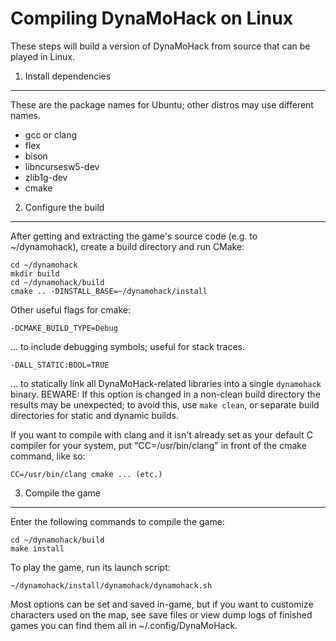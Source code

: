 Compiling DynaMoHack on Linux
===========================

These steps will build a version of DynaMoHack from source that can be played in Linux.


1. Install dependencies
-----------------------

These are the package names for Ubuntu; other distros may use different names.

 * gcc or clang
 * flex
 * bison
 * libncursesw5-dev
 * zlib1g-dev
 * cmake


2. Configure the build
----------------------

After getting and extracting the game's source code (e.g. to ~/dynamohack), create a build directory and run CMake:

    cd ~/dynamohack
    mkdir build
    cd ~/dynamohack/build
    cmake .. -DINSTALL_BASE=~/dynamohack/install

Other useful flags for cmake:

    -DCMAKE_BUILD_TYPE=Debug

... to include debugging symbols; useful for stack traces.

    -DALL_STATIC:BOOL=TRUE

... to statically link all DynaMoHack-related libraries into a single `dynamohack` binary.  BEWARE: If this option is changed in a non-clean build directory the results may be unexpected; to avoid this, use `make clean`, or separate build directories for static and dynamic builds.

If you want to compile with clang and it isn't already set as your default C compiler for your system, put "CC=/usr/bin/clang" in front of the cmake command, like so:

    CC=/usr/bin/clang cmake ... (etc.)


3. Compile the game
-------------------

Enter the following commands to compile the game:

    cd ~/dynamohack/build
    make install

To play the game, run its launch script:

    ~/dynamohack/install/dynamohack/dynamohack.sh

Most options can be set and saved in-game, but if you want to customize characters used on the map, see save files or view dump logs of finished games you can find them all in ~/.config/DynaMoHack.
